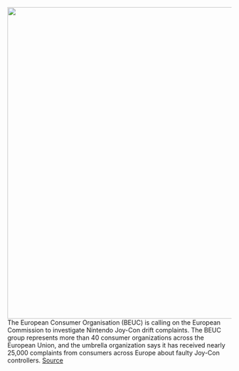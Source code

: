 <img src='https://cdn.vox-cdn.com/thumbor/4PTEtkbT1A7kyukHoplD-9fh8Hg=/0x0:2040x1360/1200x800/filters:focal(857x517:1183x843)/cdn.vox-cdn.com/uploads/chorus_image/image/68726937/jbareham_180301_2346_nintendo_switch_0148.0.jpg' width='700px' /><br/>
The European Consumer Organisation (BEUC) is calling on the European Commission to investigate Nintendo Joy-Con drift complaints. The BEUC group represents more than 40 consumer organizations across the European Union, and the umbrella organization says it has received nearly 25,000 complaints from consumers across Europe about faulty Joy-Con controllers.
<a href='https://www.theverge.com/2021/1/27/22252043/eu-nintendo-switch-joy-con-drift-investigation'> Source <a/>
